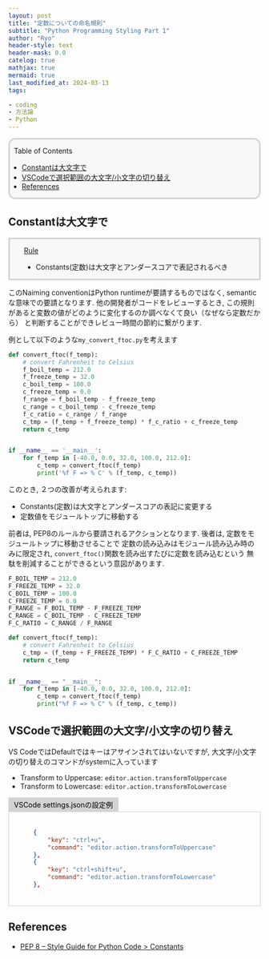 ```yaml
---
layout: post
title: "定数についての命名規則"
subtitle: "Python Programming Styling Part 1"
author: "Ryo"
header-style: text
header-mask: 0.0
catelog: true
mathjax: true
mermaid: true
last_modified_at: 2024-03-13
tags:

- coding
- 方法論
- Python
---
```


<div style='border-radius: 1em; border-style:solid; border-color:#D3D3D3; background-color:#F8F8F8'>

<p class="h4">&nbsp;&nbsp;Table of Contents</p>

<!-- START doctoc generated TOC please keep comment here to allow auto update -->
<!-- DON'T EDIT THIS SECTION, INSTEAD RE-RUN doctoc TO UPDATE -->

- [Constantは大文字で](#constant%E3%81%AF%E5%A4%A7%E6%96%87%E5%AD%97%E3%81%A7)
- [VSCodeで選択範囲の大文字/小文字の切り替え](#vscode%E3%81%A7%E9%81%B8%E6%8A%9E%E7%AF%84%E5%9B%B2%E3%81%AE%E5%A4%A7%E6%96%87%E5%AD%97%E5%B0%8F%E6%96%87%E5%AD%97%E3%81%AE%E5%88%87%E3%82%8A%E6%9B%BF%E3%81%88)
- [References](#references)

<!-- END doctoc generated TOC please keep comment here to allow auto update -->


</div>

## Constantは大文字で

<div style='padding-left: 2em; padding-right: 2em; border-radius: 0em; border-style:solid; border-color:#D3D3D3; background-color:#F8F8F8'>
<p class="h4"><ins>Rule</ins></p>

- Constants(定数)は大文字とアンダースコアで表記されるべき

</div>

このNaiming conventionはPython runtimeが要請するものではなく, semanticな意味での要請となります.
他の開発者がコードをレビューするとき, この規則があると変数の値がどのように変化するのか調べなくて良い（なぜなら定数だから）
と判断することができレビュー時間の節約に繋がります.

例として以下のような`my_convert_ftoc.py`を考えます

```python
def convert_ftoc(f_temp):
    # convert Fahrenheit to Celsius
    f_boil_temp = 212.0
    f_freeze_temp = 32.0
    c_boil_temp = 100.0
    c_freeze_temp = 0.0
    f_range = f_boil_temp - f_freeze_temp
    c_range = c_boil_temp - c_freeze_temp
    f_c_ratio = c_range / f_range
    c_tmp = (f_temp + f_freeze_temp) * f_c_ratio + c_freeze_temp
    return c_temp


if __name__ == '__main__':
    for f_temp in [-40.0, 0.0, 32.0, 100.0, 212.0]:
        c_temp = convert_ftoc(f_temp)
        print('%f F => % C' % (f_temp, c_temp))
```

このとき, ２つの改善が考えられます: 

- Constants(定数)は大文字とアンダースコアの表記に変更する
- 定数値をモジュールトップに移動する

前者は, PEP8のルールから要請されるアクションとなります. 後者は, 定数をモジュールトップに移動させることで
定数の読み込みはモジュール読み込み時のみに限定され, `convert_ftoc()`関数を読み出すたびに定数を読み込むという
無駄を削減することができるという意図があります.

```python
F_BOIL_TEMP = 212.0
F_FREEZE_TEMP = 32.0
C_BOIL_TEMP = 100.0
C_FREEZE_TEMP = 0.0
F_RANGE = F_BOIL_TEMP - F_FREEZE_TEMP
C_RANGE = C_BOIL_TEMP - C_FREEZE_TEMP
F_C_RATIO = C_RANGE / F_RANGE

def convert_ftoc(f_temp):
    # convert Fahrenheit to Celsius
    c_tmp = (f_temp + F_FREEZE_TEMP) * F_C_RATIO + C_FREEZE_TEMP
    return c_temp


if __name__ == "__main__":
    for f_temp in [-40.0, 0.0, 32.0, 100.0, 212.0]:
        c_temp = convert_ftoc(f_temp)
        print("%f F => % C" % (f_temp, c_temp))
```

## VSCodeで選択範囲の大文字/小文字の切り替え

VS CodeではDefaultではキーはアサインされてはいないですが, 大文字/小文字の切り替えのコマンドがsystemに入っています

- Transform to Uppercase: `editor.action.transformToUppercase`
- Transform to Lowercase: `editor.action.transformToLowercase`


<div style="display: inline-block; background: #D3D3D3;; border: 1px solid #D3D3D3; padding: 3px 10px;color:black">
<span >VSCode settings.jsonの設定例</span>
</div>

<div style="border: 1px solid #D3D3D3; font-size: 100%; padding: 20px;">

```json
    {
        "key": "ctrl+u",
        "command": "editor.action.transformToUppercase"
    },
    {
        "key": "ctrl+shift+u",
        "command": "editor.action.transformToLowercase"
    },
```


</div>





References
----------
- [PEP 8 – Style Guide for Python Code > Constants](https://peps.python.org/pep-0008/#constants)
